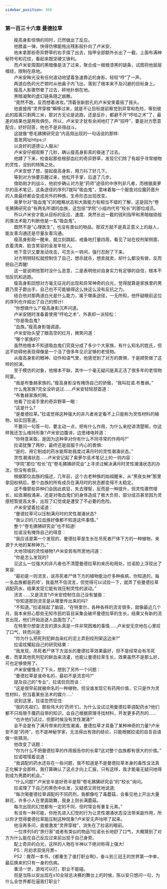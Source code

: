 ```yaml
---
sidebar_position: 368
---
```

### 第一百三十六章 曼德拉草  


　　瘦高身影惊惧的同时，已然做出了反应。  
　　他膝盖一弹，快得仿佛能拖出残影般扑向了卢米安。  
　　他未拿那些奇异野草的右手探了出去，指甲全部额外长出了一截，上面布满神秘符号和花纹，看起来既坚硬又锋利。  
　　而卢米安周围的黑暗像是活了过来，聚合成一根根漆黑的链条，试图将他层层缠绕，限制在原地。  
　　卢米安眸光没有任何波动地望着急速靠近的身影，轻轻“哼”了一声。  
　　两道白色的光芒顿时从他鼻子内飞出，落到了根本来不及闪避的目标身上。  
　　瘦高人影骤然晕了过去，砰地扑倒在地。  
　　黑暗凝聚的虚幻链条随之崩散。  
　　“竟然不跑，反而想着进攻。”顶着张新脸孔的卢米安笑着摇了摇头。  
　　他直接用“灵界穿梭”瞬移过来，就是不让目标提前察觉到异常和危险，等到彼此的距离只剩两三米，那对方无论是逃跑，还是反扑，都避不开“哼哈之术”了，最差的结果也是两败俱伤，所以，卢米安才犹有余闲地打了声“招呼”，要是对方愿意配合，好好回答，他也不是非得战斗。  
　　这就像“卷毛狒狒研究会”内高频出现的一句话说的那样:  
　　首发网址https://  
　　以良好的道德让人服从!  
　　卢米安仔细观察了几秒，确认瘦高身影真的昏迷了过去。  
　　他蹲了下来，检查起那些根部血红的奇异野草，发现它们除了有超乎寻常植物的灵性，没别的特殊之处。  
　　卢米安想了想，提起瘦高身影，用力抖了好几下。  
　　等到对方快要苏醒过来，他松开手掌，后退了几步。  
　　借助刚才的战斗，他初步确认对方是“药师”途径的中序列非凡者，而根据奥萝尔的巫术笔记，这条途径的序列7就叫“吸血鬼”，意味着每一个服食对应魔药晋升的人类最终都会变成另外的种族，生命形态出现改变。  
　　奥萝尔对“吸血鬼”们的粗略状态和大致能力有相当不错的了解，这是因为“卷毛狒狒研究会”有两名所谓的血族，这包括“学院”小组内代号“校长”的那位成员。  
　　所以卢米安才能从目标的反应、速度、突然长出一截的锐利指甲和黑暗枷锁般的类法术能力判断他是一名“吸血鬼”。  
　　既然不是“心理医生”，也没有类似的物品，那双方就不是真正意义上的敌人，能友善沟通还是尽量友善沟通。  
　　瘦高身影刚一醒来，就立刻跳起，戒备地打量四周，看见了站在绞刑架侧面、衣着清爽、脸含笑容的金发年轻人。  
　　他下意识又要发动攻击，可念头一转间，强行忍耐了下来。  
　　对方明明轻松就控制住了自己，想杀就杀，想卖就卖，却什么都没有做，反而把自己弄醒!  
　　这一是说明他暂时没什么恶意，二是表明他对自身实力有足够的自信，根本不怕反抗和逃跑。  
　　瘦高身影回想对方毫无征兆的出现和异常神奇的白光，觉得就算是家族里的男爵乃至子爵出手，自己也不可能输得这么快这么没有反抗之力。  
　　结合他对那两道白光是什么能力，属于哪条途径，一无所知，他怀疑眼前这位的序列也许超出了自己的预计!  
　　“你想做什么?”瘦高身影沉声问道。  
　　卢米安随时准备着使用“哼哈之术”，外表却一派轻松：  
　　“你是吸血鬼?  
　　“血族。”瘦高身影强调道。  
　　卢米安抬头望了眼高空的红月，微笑问道：  
　　“哪个家族的?  
　　虽然他根本不知道吸血鬼们究竟分成了多少个大家族，有什么知名的姓氏，但这不妨碍他表现得像是一个活了很多年见识足够的老怪物。  
　　从瘦高身影的眼神、动作和语气里，他感觉到了对方的畏惧，于是顺势做了这样的扮演。  
　　至于模仿的对象，他根本不缺，其中一个毫无疑问是真正活了很多年的老怪物阿蒙。  
　　“我是布鲁赫家族的。”瘦高身影没有掩饰自己的骄傲，“我叫拉诺.布鲁赫。”  
　　什么鬼家族?完全没听说过……卢米安轻轻颔首道：  
　　“布鲁赫家族的啊。  
　　他看了拉诺手里的奇异野草一眼：  
　　“这是什么?  
　　“是曼德拉草。”拉诺觉得这种强大的非凡者肯定看不上只能称为灵性材料的植物，如实回答道。  
　　不要问一句答一句，要主动一点，把有什么作用，为什么来挖讲清楚啊，你这样我还怎么维持形象?卢米安边腹诽，边思绪电转道：  
　　“你特意来取，是因为这种草对你有什么不同寻常的作用吗?”  
　　拉诺犹豫了两秒，最终还是屈服于内心的畏惧:  
　　“是的，用它制成的药水能帮助我度过满月时的灵性潮涌状态。”  
　　灵性潮涌状态……卢米安记起了奥萝尔巫术笔记上的一则内容：  
　　“学院”那位“校长”在“卷毛狒狒研究会”上寻求过解决满月时灵性潮涌状态的办法，但没有收获。  
　　根据那位血族的描述，几年前，这个古老种族的始祖醒来，从“黑夜女神”那里拿回权柄后，整个血族的所有成员在满月时的状态都变得不太稳定。  
　　这不像那些异种们会因此疯狂，失去理智，反而是一种提升，但灵性骤然增长，如涨潮般涌来，还是对吸血鬼们的身体造成了极大负担，部分成员甚至因为灵感短暂提高太多，出现了幻觉或是遭受了不必要的危险。  
　　卢米安望着拉诺道：  
　　“曼德拉草可以压制满月时的灵性潮涌状态?  
　　“我认识的几位血族好像都不知道这件事情。”  
　　整个“卷毛狒狒研究会”也不知道!  
　　拉诺没有掩饰自己的得意：  
　　“我应该是第一个发现的，曼德拉草是生长在吊死者尸体下方的一种植物，来源于大地的某种神力。”  
　　大地领域的灵性植物?卢米安若有所思地问道：  
　　“你是怎么发现的?  
　　见这么一位强大的非凡者也不清楚曼德拉草的来历和用处，拉诺脸上浮现出了笑容:  
　　“最初是一则流言，说吊死者尸体下方的植物能治疗多种疾病，你知道的，每一名血族都是药师’，我虽然不信流言，但觉得可以试验一下，就弄了些曼德拉草调配药水，结果发现它能有效压制灵性的波动。”  
　　流言……又是流言?卢米安控制住自己没有皱眉：  
　　“你知道那则流言是从哪里传出来的吗?  
　　“不知道。”拉诺摇起了脑袋，“在特里尔，各种各样的流言很多，就像最近几个月，我本来担心那些无知市民的盲目采集会破坏曼德拉草的生长，结果又有新的流言出现，他们开始追逐人血面包了。”  
　　在特里尔想查流言的源头真是一件非常困难的事情……卢米安无奈地在心里叹了口气，转而问道:  
　　“你为什么把死刑犯鲜血染红的泥土弄到绞刑架这边来?”  
　　拉诺炫耀起自己的研究结果：  
　　“我发现，吊死者尸体下方滋长的曼德拉草效果最好，但不是经常会有吊死者，而拿其他死刑犯的鲜血来浇灌，也能让曼德拉草生长，效果虽然不是那么好，可也足够使用了。  
　　卢米安缓慢点了下头，想到了另外一个问题：  
　　“曼德拉草是谁命名的，最初不是流言吗?”  
　　提及自己的“专业”，拉诺侃侃而谈：  
　　“这是很早前就被命名的一种植物，但没谁发现它有药用价值，它只是作为灵性材料，担当着某些法术的媒介…..’  
　　说到这里，拉诺忽然怔住:  
　　“我的先祖们，那些伟大的‘药师’们，为什么没试过用曼德拉草调配药水?他们都不只局限于魔药自带的知识，会自己根据原理寻找材料，开发更多药剂的.…..  
　　“也许他们试过，但那时候没有灵性潮涌?”  
　　会不会是有了满月带来的灵性潮涌，曼德拉草才具备了某种神奇的力量?卢米安不是“药师”，也不是神秘学家，无法得出有效的结论，只能根据拉诺的自言自语做一些猜测。  
　　他改变了话题：  
　　“你为什么不把曼德拉草的作用报告你的长辈?这对整个血族都有很大的价值。”  
　　拉诺喂懦着说道：  
　　“我调配的药水还存在一些问题，我不知道是不是曼德拉草本身的毒性没法真正化解才会那样，我打算确认了这点才向上汇报，只有这样，我才能毫无疑问地得到成为男爵的机会。”  
　　“什么问题?”卢米安半是好奇半是帮“卷毛狒狒研究会”的“校长”询问。  
　　拉诺理了下自己的黑色中长发，又疑惑又担忧地说道;  
　　“每次喝曼德拉草调配的不同药剂，我都像吃了毒蘑菇，会看见地上开出大量鲜花，许多小人在里面跳舞，我身上则长满蘑菇。  
　　每次出现的幻觉都有一定的不同，但时常会有重复元素。”  
　　有没有一种可能，你抢先进入幻觉的行为让灵性潮涌状态没法带来副作用，所以你才觉得曼德拉草能压制这种现象?卢米安无声咕哝了起来。  
　　他没再多问，直接激发“灵界穿梭”，消失在了拉诺的眼前。  
　　一位序列5的“旅行家”或者有类似的物品?拉诺长长地舒了口气，大概猜到了对方为什么能在自己反应过来前出现于自己身旁。  
　　配上奇异的白光，这样的人物在半神以下绝对称得上强大!  
　　PS：月初求双倍月票~  
　　PS2：推荐一本书，《都重生了谁打职业啊》，奋斗到三冠王的世界第一中单，最后换来的只有一身的伤病。  
　　重活一世，游戏可以打，职业不能碰。  
　　但是当陈以安出现在s10全球总决赛的舞台上的时候，陈以安只想问一句，为什么全世界都在逼我打职业?  
